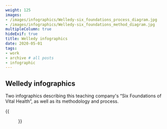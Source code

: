 ```yaml
---
weight: 125
images:
- /images/infographics/Welledy-six_foundations_process_diagram.jpg
- /images/infographics/Welledy-six_foundations_method_diagram.jpg
multipleColumn: true
hideExif: true
title: Welledy infographics
date: 2020-05-01
tags:
- work
- archive # all posts
- infographic
---
```


## Welledy infographics

Two infographics describing this teaching company's “Six Foundations of Vital
Health”, as well as its methodology and process.

{{<figure src="/img/infographics/Welledy-six_foundations_description.jpg" title="Welledy six foundations process infographic and full description">}}
